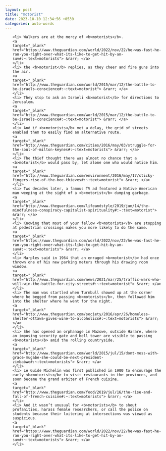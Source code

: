 ```yaml
---
layout: post
title: "motorist"
date: 2023-10-10 12:34:56 +0530
categories: auto-words
---
```

<ol>

    <li> Walkers are at the mercy of <b>motorists</b>.
    <a 
    target="_blank" 
    href="https://www.theguardian.com/world/2022/nov/22/he-was-fast-he-ran-you-right-over-what-its-like-to-get-hit-by-an-suv#:~:text=motorists"> &rarr; </a>
    </li>
    <li> the <b>motorist</b> replies, as they cheer and fire guns into the air.
    <a 
    target="_blank" 
    href="http://www.theguardian.com/world/2015/mar/12/the-battle-to-be-israels-conscience#:~:text=motorist"> &rarr; </a>
    </li>
    <li> They stop to ask an Israeli <b>motorist</b> for directions to Jerusalem.
    <a 
    target="_blank" 
    href="http://www.theguardian.com/world/2015/mar/12/the-battle-to-be-israels-conscience#:~:text=motorist"> &rarr; </a>
    </li>
    <li> And if <b>motorists</b> met a delay, the grid of streets enabled them to easily find an alternative route.
    <a 
    target="_blank" 
    href="http://www.theguardian.com/cities/2016/may/03/struggle-for-the-soul-of-milton-keynes#:~:text=motorists"> &rarr; </a>
    </li>
    <li> The thief thought there was almost no chance that a <b>motorist</b> would pass by, let alone one who would notice him.
    <a 
    target="_blank" 
    href="http://www.theguardian.com/environment/2016/may/17/sticky-fingers-rise-of-the-bee-thieves#:~:text=motorist"> &rarr; </a>
    </li>
    <li> Two decades later, a famous TV ad featured a Native American man weeping at the sight of a <b>motorist</b> dumping garbage.
    <a 
    target="_blank" 
    href="http://www.theguardian.com/lifeandstyle/2019/jun/14/the-mindfulness-conspiracy-capitalist-spirituality#:~:text=motorist"> &rarr; </a>
    </li>
    <li> Knowing that most of your fellow <b>motorists</b> are stopping at pedestrian crossings makes you more likely to do the same.
    <a 
    target="_blank" 
    href="https://www.theguardian.com/world/2022/nov/22/he-was-fast-he-ran-you-right-over-what-its-like-to-get-hit-by-an-suv#:~:text=motorists"> &rarr; </a>
    </li>
    <li> Marples said in 1964 that an enraged <b>motorist</b> had once thrown one of his new parking meters through his drawing room window.
    <a 
    target="_blank" 
    href="http://www.theguardian.com/news/2021/mar/25/traffic-wars-who-will-win-the-battle-for-city-streets#:~:text=motorist"> &rarr; </a>
    </li>
    <li> The man was startled when Turnbull showed up at the corner where he begged from passing <b>motorists</b>, then followed him into the shelter where he went for the night.
    <a 
    target="_blank" 
    href="http://www.theguardian.com/society/2016/apr/26/homeless-shelter-ottawa-gives-wine-to-alcoholics#:~:text=motorists"> &rarr; </a>
    </li>
    <li> She has opened an orphanage in Mazowe, outside Harare, where an imposing security gate and bell tower are visible to passing <b>motorists</b> amid the rolling countryside.
    <a 
    target="_blank" 
    href="http://www.theguardian.com/world/2015/jul/15/dont-mess-with-grace-mugabe-she-could-be-next-president-zimbabwe#:~:text=motorists"> &rarr; </a>
    </li>
    <li> Le Guide Michelin was first published in 1900 to encourage the early <b>motorists</b> to visit restaurants in the provinces, and soon became the grand arbiter of French cuisine.
    <a 
    target="_blank" 
    href="http://www.theguardian.com/food/2019/jul/16/the-rise-and-fall-of-french-cuisine#:~:text=motorists"> &rarr; </a>
    </li>
    <li> And it wasn’t unusual for <b>motorists</b> to shout profanities, harass female researchers, or call the police on students because their loitering at intersections was viewed as suspicious.
    <a 
    target="_blank" 
    href="https://www.theguardian.com/world/2022/nov/22/he-was-fast-he-ran-you-right-over-what-its-like-to-get-hit-by-an-suv#:~:text=motorists"> &rarr; </a>
    </li>